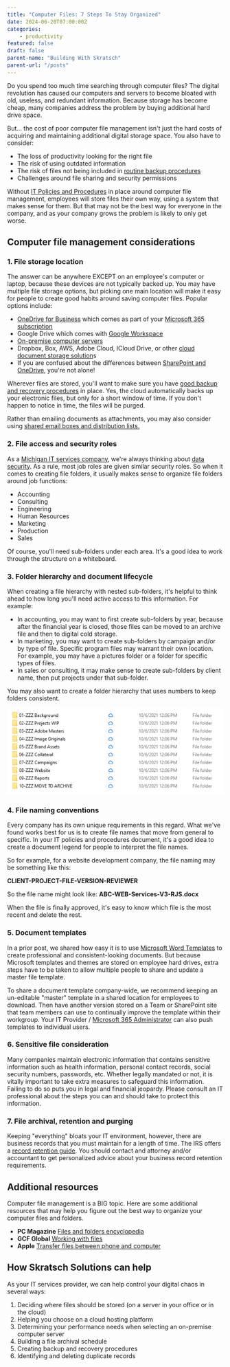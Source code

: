 ```yaml
---
title: "Computer Files: 7 Steps To Stay Organized"
date: 2024-06-20T07:00:00Z
categories:
    - productivity
featured: false
draft: false
parent-name: "Building With Skratsch"
parent-url: "/posts"
---
```


Do you spend too much time searching through computer files? The digital revolution has caused our computers and servers to become bloated with old, useless, and redundant information. Because storage has become cheap, many companies address the problem by buying additional hard drive space.

But… the cost of poor computer file management isn't just the hard costs of acquiring and maintaining additional digital storage space. You also have to consider:

- The loss of productivity looking for the right file
- The risk of using outdated information
- The risk of files not being included in [routine backup procedures](/it-services/backup-and-recovery-services)
- Challenges around file sharing and security permissions

Without [IT Policies and Procedures](/consulting/it-policies-proceduresl) in place around computer file management, employees will store files their own way, using a system that makes sense for them. But that may not be the best way for everyone in the company, and as your company grows the problem is likely to only get worse.

## Computer file management considerations

### 1\. File storage location

The answer can be anywhere EXCEPT on an employee's computer or laptop, because these devices are not typically backed up. You may have multiple file storage options, but picking one main location will make it easy for people to create good habits around saving computer files. Popular options include:

- [OneDrive for Business](/business/sharepoint-and-onedrive-for-business/index.html) which comes as part of your [Microsoft 365 subscription](/it-services/microsoft-365)
- Google Drive which comes with [Google Workspace](/business/google-workspace-vs-microsoft-365)
- [On-premise computer servers](../buying-a-server/index.html)
- Dropbox, Box, AWS, Adobe Cloud, ICloud Drive, or other [cloud document storage solution](/security/5-ways-dropbox-may-giving-false-sense-security/index.html)s
- If you are confused about the differences between [SharePoint and OneDrive](/business/sharepoint-and-onedrive-for-business), you're not alone!

Wherever files are stored, you'll want to make sure you have [good backup and recovery procedures](/it-services/backup-and-recovery-services) in place. Yes, the cloud automatically backs up your electronic files, but only for a short window of time. If you don't happen to notice in time, the files will be purged.

Rather than emailing documents as attachments, you may also consider using [shared email boxes and distribution lists.](/business/email-aliases-distribution-lists)

### 2\. File access and security roles

As a [Michigan IT services company](/it-services), we're always thinking about [data security](/security/prevent-data-security-breaches/index.html). As a rule, most job roles are given similar security roles. So when it comes to creating file folders, it usually makes sense to organize file folders around job functions:

- Accounting
- Consulting
- Engineering
- Human Resources
- Marketing
- Production
- Sales

Of course, you'll need sub-folders under each area. It's a good idea to work through the structure on a whiteboard.

### 3\. Folder hierarchy and document lifecycle

When creating a file hierarchy with nested sub-folders, it's helpful to think ahead to how long you'll need active access to this information. For example:

- In accounting, you may want to first create sub-folders by year, because after the financial year is closed, those files can be moved to an archive file and then to digital cold storage.
- In marketing, you may want to create sub-folders by campaign and/or by type of file. Specific program files may warrant their own location. For example, you may have a pictures folder or a folder for specific types of files.
- In sales or consulting, it may make sense to create sub-folders by client name, then put projects under that sub-folder.

You may also want to create a folder hierarchy that uses numbers to keep folders consistent.

![Folder hierarchy for computer files ](/images/post/computer-files.webp)

### 4\. File naming conventions

Every company has its own unique requirements in this regard. What we've found works best for us is to create file names that move from general to specific. In your IT policies and procedures document, it's a good idea to create a document legend for people to interpret the file names.

So for example, for a website development company, the file naming may be something like this:

**CLIENT-PROJECT-FILE-VERSION-REVIEWER**

So the file name might look like:
**ABC-WEB-Services-V3-RJS.docx**

When the file is finally approved, it's easy to know which file is the most recent and delete the rest.

### 5\. Document templates

In a prior post, we shared how easy it is to use [Microsoft Word Templates](/business/microsoft-word-styles-themes-templates) to create professional and consistent-looking documents. But because Microsoft templates and themes are stored on employee hard drives, extra steps have to be taken to allow multiple people to share and update a master file template.

To share a document template company-wide, we recommend keeping an un-editable "master" template in a shared location for employees to download. Then have another version stored on a Team or SharePoint site that team members can use to continually improve the template within their workgroup. Your IT Provider / [Microsoft 365 Administrator](/it-services/microsoft-365) can also push templates to individual users.

### 6\. Sensitive file consideration

Many companies maintain electronic information that contains sensitive information such as health information, personal contact records, social security numbers, passwords, etc. Whether legally mandated or not, it is vitally important to take extra measures to safeguard this information. Failing to do so puts you in legal and financial jeopardy. Please consult an IT professional about the steps you can and should take to protect this information.

### 7\. File archival, retention and purging

Keeping "everything" bloats your IT environment, however, there are business records that you must maintain for a length of time. The IRS offers a [record retention guide](https://www.irs.gov/businesses/small-businesses-self-employed/how-long-should-i-keep-records). You should contact and attorney and/or accountant to get personalized advice about your business record retention requirements.

## Additional resources

Computer file management is a BIG topic. Here are some additional resources that may help you figure out the best way to organize your computer files and folders.

- **PC Magazine** [Files and folders encyclopedia](https://www.pcmag.com/encyclopedia/term/files-vs-folders)
- **GCF Global** [Working with files](https://edu.gcfglobal.org/en/windowsbasics/working-with-files/1/)
- **Apple** [Transfer files between phone and computer](https://support.apple.com/guide/iphone/transfer-files-iphone-computer-iphf2d851b9/ios)

## How Skratsch Solutions can help

As your IT services provider, we can help control your digital chaos in several ways:

1. Deciding where files should be stored (on a server in your office or in the cloud)
1. Helping you choose on a cloud hosting platform
1. Determining your performance needs when selecting an on-premise computer server
1. Building a file archival schedule
1. Creating backup and recovery procedures
1. Identifying and deleting duplicate records
